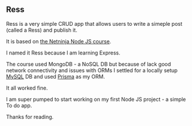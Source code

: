 ## Ress

Ress is a very simple CRUD app that allows users to write a simeple post (called a Ress) and publish it.

It is based on [the Netninja Node JS course](https://youtube.com/playlist?list=PL4cUxeGkcC9jsz4LDYc6kv3ymONOKxwBU).

I named it Ress because I am learning Express.

The course used MongoDB - a NoSQL DB but because of lack good network connectivity and issues with ORMs I settled for a locally setup [MySQL](https://www.mysql.com/) DB and used [Prisma](https://www.prisma.io/) as my ORM.

It all worked fine.

I am super pumped to start working on my first Node JS project - a simple To do app.

Thanks for reading.
